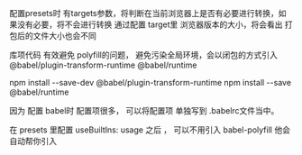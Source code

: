 配置presets时  有targets参数，将判断在当前浏览器上是否有必要进行转换，如果没有必要，将不会进行转换
通过配置 target里 浏览器版本的大小，将会看出 打包后的文件大小也会不同


库项代码
有效避免 polyfill的问题， 避免污染全局环境，会以闭包的方式引入
@babel/plugin-transform-runtime
@babel/runtime

npm install --save-dev @babel/plugin-transform-runtime
npm install --save @babel/runtime

因为 配置 babel时 配置项很多， 可以将配置项 单独写到 .babelrc文件当中。

在 presets 里配置 useBuiltIns: usage 之后 ， 可以不用引入 babel-polyfill 他会自动帮你引入